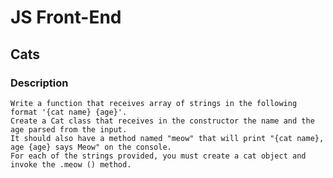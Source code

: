 # JS Front-End

## Cats

### Description
    Write a function that receives array of strings in the following format '{cat name} {age}'.
    Create a Cat class that receives in the constructor the name and the age parsed from the input. 
    It should also have a method named "meow" that will print "{cat name}, age {age} says Meow" on the console.
    For each of the strings provided, you must create a cat object and invoke the .meow () method.
    
